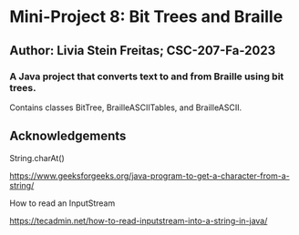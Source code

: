 # Mini-Project 8: Bit Trees and Braille

## Author: Livia Stein Freitas; CSC-207-Fa-2023

### A Java project that converts text to and from Braille using bit trees.

Contains classes BitTree, BrailleASCIITables, and BrailleASCII.

## Acknowledgements

String.charAt()

https://www.geeksforgeeks.org/java-program-to-get-a-character-from-a-string/

How to read an InputStream

https://tecadmin.net/how-to-read-inputstream-into-a-string-in-java/
